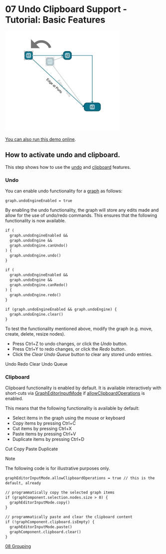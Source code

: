 <!--
 //////////////////////////////////////////////////////////////////////////////
 // @license
 // This file is part of yFiles for HTML.
 // Use is subject to license terms.
 //
 // Copyright (c) by yWorks GmbH, Vor dem Kreuzberg 28,
 // 72070 Tuebingen, Germany. All rights reserved.
 //
 //////////////////////////////////////////////////////////////////////////////
-->
# 07 Undo Clipboard Support - Tutorial: Basic Features

<img src="../../../doc/demo-thumbnails/tutorial-basic-features-undo-clipboard-support.webp" alt="demo-thumbnail" height="320"/>

[You can also run this demo online](https://www.yfiles.com/demos/tutorial-yfiles-basic-features/07-undo-clipboard-support/).

## How to activate undo and clipboard.

This step shows how to use the [undo](https://docs.yworks.com/yfileshtml/#/dguide/interaction-support#interaction-undo) and [clipboard](https://docs.yworks.com/yfileshtml/#/dguide/customizing_interaction_clipboard) features.

### Undo

You can enable undo functionality for a [graph](https://docs.yworks.com/yfileshtml/#/api/IGraph) as follows:

```
graph.undoEngineEnabled = true
```

By enabling the undo functionality, the graph will store any edits made and allow for the use of undo/redo commands. This ensures that the following functionality is now available.

```
if (
  graph.undoEngineEnabled &&
  graph.undoEngine &&
  graph.undoEngine.canUndo()
) {
  graph.undoEngine.undo()
}
```

```
if (
  graph.undoEngineEnabled &&
  graph.undoEngine &&
  graph.undoEngine.canRedo()
) {
  graph.undoEngine.redo()
}
```

```
if (graph.undoEngineEnabled && graph.undoEngine) {
  graph.undoEngine.clear()
}
```

To test the functionality mentioned above, modify the graph (e.g. move, create, delete, resize nodes).

- Press Ctrl+Z to undo changes, or click the _Undo_ button.
- Press Ctrl+Y to redo changes, or click the _Redo_ button.
- Click the _Clear Undo Queue_ button to clear any stored undo entries.

Undo Redo Clear Undo Queue

### Clipboard

Clipboard functionality is enabled by default. It is available interactively with short-cuts via [GraphEditorInputMode](https://docs.yworks.com/yfileshtml/#/api/GraphEditorInputMode) if [allowClipboardOperations](https://docs.yworks.com/yfileshtml/#/api/GraphInputMode#GraphInputMode-property-allowClipboardOperations) is enabled.

This means that the following functionality is available by default:

- Select items in the graph using the mouse or keyboard
- Copy items by pressing Ctrl+C
- Cut items by pressing Ctrl+X
- Paste items by pressing Ctrl+V
- Duplicate items by pressing Ctrl+D

Cut Copy Paste Duplicate

Note

The following code is for illustrative purposes only.

```
graphEditorInputMode.allowClipboardOperations = true // this is the default, already
```

```
// programmatically copy the selected graph items
if (graphComponent.selection.nodes.size > 0) {
  graphEditorInputMode.copy()
}
```

```
// programmatically paste and clear the clipboard content
if (!graphComponent.clipboard.isEmpty) {
  graphEditorInputMode.paste()
  graphComponent.clipboard.clear()
}
```

[08 Grouping](../../tutorial-yfiles-basic-features/08-grouping/)

